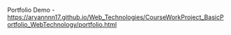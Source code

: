 Portfolio Demo - https://aryannnn17.github.io/Web_Technologies/CourseWorkProject_BasicPortfolio_WebTechnology/portfolio.html
